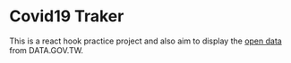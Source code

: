 # Covid19 Traker

This is a react hook practice project and also aim to display the [open data](https://data.gov.tw/dataset/120711) from DATA.GOV.TW.
